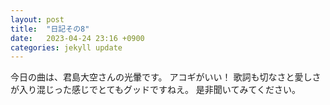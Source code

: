 ```yaml
---
layout: post
title:  "日記その8"
date:   2023-04-24 23:16 +0900
categories: jekyll update
---
```


今日の曲は、君島大空さんの光暈です。
アコギがいい！
歌詞も切なさと愛しさが入り混じった感じでとてもグッドですねえ。
是非聞いてみてください。

[jekyll-docs]: https://jekyllrb.com/docs/home
[jekyll-gh]:   https://github.com/jekyll/jekyll
[jekyll-talk]: https://talk.jekyllrb.com/
